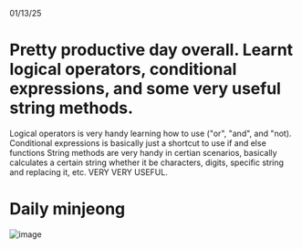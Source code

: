 01/13/25
# Pretty productive day overall. Learnt logical operators, conditional expressions, and some very useful string methods.

Logical operators is very handy learning how to use ("or", "and", and "not).
Conditional expressions is basically just a shortcut to use if and else functions
String methods are very handy in certian scenarios, basically calculates a certain string whether it be characters, digits, specific string and replacing it, etc. VERY VERY USEFUL.

# Daily minjeong
![image](https://github.com/user-attachments/assets/e7c62122-5146-447e-8009-671f7478d2b0)
